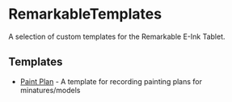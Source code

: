 # RemarkableTemplates

A selection of custom templates for the Remarkable E-Ink Tablet.

## Templates

* [Paint Plan](https://github.com/sam-cogan/RemarkableTemplates/tree/main/Paint%20Plan) - A template for recording painting plans for minatures/models
